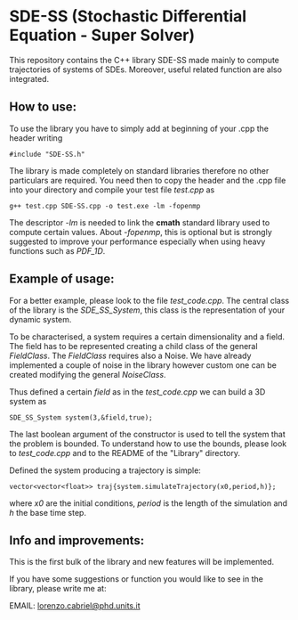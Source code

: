 # SDE-SS (Stochastic Differential Equation - Super Solver)
This repository contains the C++ library SDE-SS made mainly to compute trajectories of systems of SDEs. Moreover, useful related function are also integrated.

## How to use:

To use the library you have to simply add at beginning of your .cpp the header writing

```
#include "SDE-SS.h"
```

The library is made completely on standard libraries therefore no other particulars are required.
You need then to copy the header and the .cpp file into your directory and compile your test file $test.cpp$ as

```
g++ test.cpp SDE-SS.cpp -o test.exe -lm -fopenmp
```

The descriptor *-lm* is needed to link the **cmath** standard library used to compute certain values. About *-fopenmp*, this is optional
but is strongly suggested to improve your performance especially when using heavy functions such as *PDF_1D*.

## Example of usage:

For a better example, please look to the file *test_code.cpp*.
The central class of the library is the *SDE_SS_System*, this class is the representation of your dynamic system.

To be characterised, a system requires a certain dimensionality and a field. The field has to be represented creating a child class of the general *FieldClass*.
The *FieldClass* requires also a Noise. We have already implemented a couple of noise in the library however custom one can be created modifying the general *NoiseClass*.

Thus defined a certain *field* as in the *test_code.cpp* we can build a 3D system as

```
SDE_SS_System system(3,&field,true);
```

The last boolean argument of the constructor is used to tell the system that the problem is bounded. To understand how to use the bounds, please look to *test_code.cpp* and to the README of the "Library" directory.

Defined the system producing a trajectory is simple:

```
vector<vector<float>> traj{system.simulateTrajectory(x0,period,h)};
```

where *x0* are the initial conditions, *period* is the length of the simulation and $h$ the base time step.

## Info and improvements:

This is the first bulk of the library and new features will be implemented. 

If you have some suggestions or function you would like to see in the library, please write me at:

EMAIL: lorenzo.cabriel@phd.units.it 



